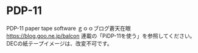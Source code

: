# PDP-11
PDP-11 paper tape software
ｇｏｏブログ蒼天在眼　　https://blog.goo.ne.jp/balcon
連載の「PiDP-11を使う」を参照してください。
DECの紙テープイメージは、改変不可です。
